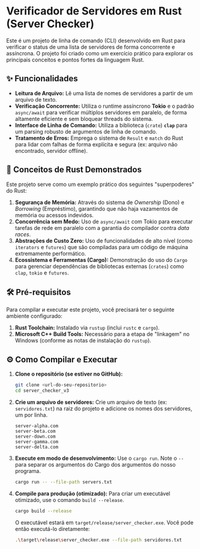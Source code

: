 # Verificador de Servidores em Rust (Server Checker)

Este é um projeto de linha de comando (CLI) desenvolvido em Rust para verificar o status de uma lista de servidores de forma concorrente e assíncrona. O projeto foi criado como um exercício prático para explorar os principais conceitos e pontos fortes da linguagem Rust.

## ✨ Funcionalidades

* **Leitura de Arquivo:** Lê uma lista de nomes de servidores a partir de um arquivo de texto.
* **Verificação Concorrente:** Utiliza o runtime assíncrono **Tokio** e o padrão `async/await` para verificar múltiplos servidores em paralelo, de forma altamente eficiente e sem bloquear threads do sistema.
* **Interface de Linha de Comando:** Utiliza a biblioteca (`crate`) **`clap`** para um parsing robusto de argumentos de linha de comando.
* **Tratamento de Erros:** Emprega o sistema de `Result` e `match` do Rust para lidar com falhas de forma explícita e segura (ex: arquivo não encontrado, servidor offline).

## 🚀 Conceitos de Rust Demonstrados

Este projeto serve como um exemplo prático dos seguintes "superpoderes" do Rust:

1.  **Segurança de Memória:** Através do sistema de *Ownership* (Dono) e *Borrowing* (Empréstimo), garantindo que não haja vazamentos de memória ou acessos indevidos.
2.  **Concorrência sem Medo:** Uso de `async/await` com Tokio para executar tarefas de rede em paralelo com a garantia do compilador contra *data races*.
3.  **Abstrações de Custo Zero:** Uso de funcionalidades de alto nível (como `iterators` e `futures`) que são compiladas para um código de máquina extremamente performático.
4.  **Ecossistema e Ferramentas (Cargo):** Demonstração do uso do `Cargo` para gerenciar dependências de bibliotecas externas (`crates`) como `clap`, `tokio` e `futures`.

## 🛠️ Pré-requisitos

Para compilar и executar este projeto, você precisará ter o seguinte ambiente configurado:

1.  **Rust Toolchain:** Instalado via `rustup` (inclui `rustc` e `cargo`).
2.  **Microsoft C++ Build Tools:** Necessário para a etapa de "linkagem" no Windows (conforme as notas de instalação do `rustup`).

## ⚙️ Como Compilar e Executar

1.  **Clone o repositório (se estiver no GitHub):**
    ```bash
    git clone <url-do-seu-repositorio>
    cd server_checker_v3
    ```

2.  **Crie um arquivo de servidores:**
    Crie um arquivo de texto (ex: `servidores.txt`) na raiz do projeto e adicione os nomes dos servidores, um por linha.
    ```
    server-alpha.com
    server-beta.com
    server-down.com
    server-gamma.com
    server-delta.com
    ```

3.  **Execute em modo de desenvolvimento:**
    Use o `cargo run`. Note o `--` para separar os argumentos do Cargo dos argumentos do nosso programa.
    ```bash
    cargo run -- --file-path servers.txt
    ```

4.  **Compile para produção (otimizado):**
    Para criar um executável otimizado, use o comando `build --release`.
    ```bash
    cargo build --release
    ```
    O executável estará em `target/release/server_checker.exe`. Você pode então executá-lo diretamente:
    ```bash
    .\target\release\server_checker.exe --file-path servidores.txt
    ```